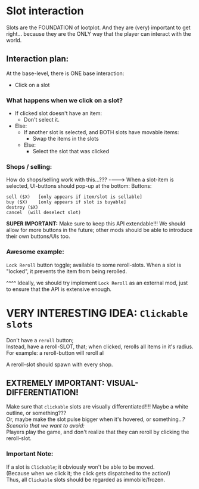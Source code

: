 

# Slot interaction
Slots are the FOUNDATION of lootplot.
And they are (very) important to get right... 
because they are the ONLY way that the player can interact with the world.


## Interaction plan:
At the base-level, there is ONE base interaction:
- Click on a slot

### What happens when we click on a slot?
- If clicked slot doesn't have an item: 
    - Don't select it.
- Else:
    - If another slot is selected, and BOTH slots have movable items:
        - Swap the items in the slots
    - Else: 
        - Select the slot that was clicked



### Shops / selling:
How do shops/selling work with this...???
---->
When a slot-item is selected, UI-buttons should pop-up at the bottom:
Buttons:
```
sell ($X)   [only appears if item/slot is sellable]
buy ($X)    [only appears if slot is buyable]
destroy ($X)
cancel  (will deselect slot)
```
**SUPER IMPORTANT:**
Make sure to keep this API extendable!!!
We should allow for more buttons in the future;
other mods should be able to introduce their own buttons/UIs too.

### Awesome example:
`Lock Reroll` button toggle; available to some reroll-slots.
When a slot is "locked", it prevents the item from being rerolled.

^^^^ Ideally, we should try implement `Lock Reroll` as an external mod,
just to ensure that the API is extensive enough.





# VERY INTERESTING IDEA: `Clickable slots`
Don't have a `reroll` button;  
Instead, have a reroll-SLOT, that; when clicked,
rerolls all items in it's radius.   
For example: a reroll-button will reroll al

A reroll-slot should spawn with every shop.

## EXTREMELY IMPORTANT: VISUAL-DIFFERENTIATION!
Make sure that `clickable` slots are visually differentiated!!!!
Maybe a white outline, or something???  
Or, maybe make the slot pulse bigger when it's hovered, or something...?
*Scenario that we want to avoid:*  
Players play the game, and don't realize that they can reroll 
by clicking the reroll-slot.

### Important Note:
If a slot is `Clickable`; it obviously won't be able to be moved.  
(Because when we click it; the click gets dispatched to the action!)  
Thus, all `Clickable` slots should be regarded as immobile/frozen.

